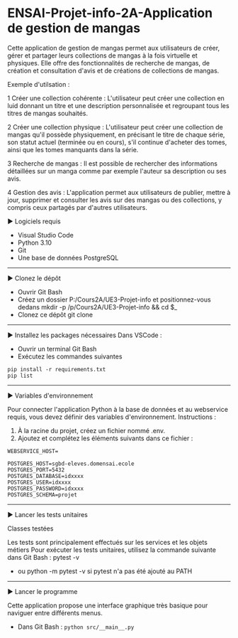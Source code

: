 # ENSAI-Projet-info-2A-Application de gestion de mangas

Cette application de gestion de mangas permet aux utilisateurs de créer, gérer et partager leurs collections de mangas à la fois virtuelle et physiques. Elle offre des fonctionnalités de recherche de mangas, de création et consultation d'avis et de créations de collections de mangas.

Exemple d'utilsation : 

1 Créer une collection cohérente : L'utilisateur peut créer une collection en luid donnant un titre et une description personnalisée et regroupant tous les titres de mangas souhaités.

2 Créer une collection physique : L'utilisateur peut créer une collection de mangas qu'il possède physiquement, en précisant le titre de chaque série, son statut actuel (terminée ou en cours), s'il continue d'acheter des tomes, ainsi que les tomes manquants dans la série.

3 Recherche de mangas : Il est possible de rechercher des informations détaillées sur un manga comme par exemple l'auteur sa description ou ses avis.

4 Gestion des avis : L'application permet aux utilisateurs de publier, mettre à jour, supprimer et consulter les avis sur des mangas ou des collections, y compris ceux partagés par d'autres utilisateurs.

▶️ Logiciels requis

- Visual Studio Code
- Python 3.10
- Git
- Une base de données PostgreSQL
  
---

▶️ Clonez le dépôt
- Ouvrir Git Bash
- Créez un dossier P:/Cours2A/UE3-Projet-info et positionnez-vous dedans
mkdir -p /p/Cours2A/UE3-Projet-info && cd $_
- Clonez ce dépôt
git clone 

---

▶️ Installez les packages nécessaires
Dans VSCode :

 - Ouvrir un terminal Git Bash
 - Exécutez les commandes suivantes
   
```
pip install -r requirements.txt 
pip list
```

---

▶️ Variables d'environnement

Pour connecter l'application Python à la base de données et au webservice requis, vous devez définir des variables d'environnement.
Instructions :
  1. À la racine du projet, créez un fichier nommé .env.
  2. Ajoutez et complétez les éléments suivants dans ce fichier :

  ```
  WEBSERVICE_HOST=

  POSTGRES_HOST=sgbd-eleves.domensai.ecole
  POSTGRES_PORT=5432
  POSTGRES_DATABASE=idxxxx
  POSTGRES_USER=idxxxx
  POSTGRES_PASSWORD=idxxxx
  POSTGRES_SCHEMA=projet

  ```

---
▶️ Lancer les tests unitaires

Classes testées

Les tests sont principalement effectués sur les services et les objets métiers
Pour exécuter les tests unitaires, utilisez la commande suivante dans Git Bash : pytest -v
- ou python -m pytest -v si pytest n'a pas été ajouté au PATH

---

▶️ Lancer le programme

Cette application propose une interface graphique très basique pour naviguer entre différents menus.

- Dans Git Bash : ```python src/__main__.py```
